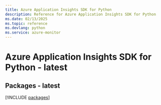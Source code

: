 ```yaml
---
title: Azure Application Insights SDK for Python
description: Reference for Azure Application Insights SDK for Python
ms.date: 02/13/2025
ms.topic: reference
ms.devlang: python
ms.service: azure-monitor
---
```

# Azure Application Insights SDK for Python - latest
## Packages - latest
[!INCLUDE [packages](application-insights-index.md)]